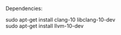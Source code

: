 Dependencies:

sudo apt-get install clang-10 libclang-10-dev <br />
sudo apt-get install llvm-10-dev <br />


